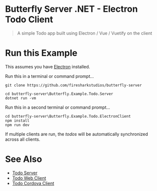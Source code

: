 # Butterfly Server .NET - Electron Todo Client

> A simple Todo app built using Electron / Vue / Vuetify on the client


# Run this Example

This assumes you have [Electron](https://electronjs.org/) installed.

Run this in a terminal or command prompt...

```
git clone https://github.com/firesharkstudios/butterfly-server

cd butterfly-server\Butterfly.Example.Todo.Server
dotnet run -vm
```

Run this in a second terminal or command prompt...

```
cd butterfly-server\Butterfly.Example.Todo.ElectronClient
npm install
npm run dev
```

If multiple clients are run, the *todos* will be automatically synchronized across all clients.

# See Also

- [Todo Server](https://github.com/firesharkstudios/butterfly-server/tree/master/Butterfly.Example.Todo.Server)
- [Todo Web Client](https://github.com/firesharkstudios/butterfly-server/tree/master/Butterfly.Example.Todo.Client)
- [Todo Cordova Client](https://github.com/firesharkstudios/butterfly-server/tree/master/Butterfly.Example.Todo.CordovaClient)
